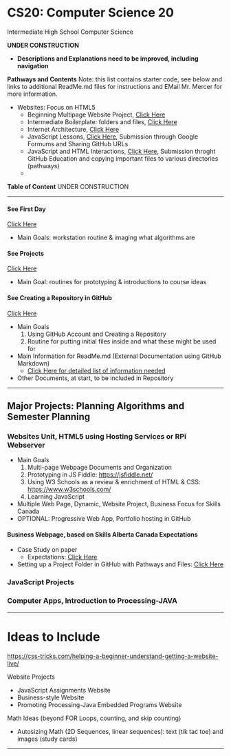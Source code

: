# CS20: Computer Science 20
Intermediate High School Computer Science

**UNDER CONSTRUCTION**
- **Descriptions and Explanations need to be improved, including navigation**

**Pathways and Contents**
Note: this list contains starter code, see below and links to additional ReadMe.md files for instructions and EMail Mr. Mercer for more information.

- Websites: Focus on HTML5
  - Beginning Multipage Website Project, <a href="">Click Here</a>
  - Intermediate Boilerplate: folders and files, <a href="">Click Here</a>
  - Internet Architecture, <a href="">Click Here</a>
  - JavaScript Lessons, <a href="">Click Here</a>, Submission through Google Formums and Sharing GitHub URLs
  - JavaScript and HTML Interactions, <a href="">Click Here</a>, Submission throght GitHub Education and copying important files to various directories (pathways)
  -

**Table of Content**
UNDER CONSTRUCTION

---

#### See First Day
<a href="https://github.com/MercersKitchen/Computer-Science-Planning/tree/master/First%20Day">Click Here</a>
- Main Goals: workstation routine & imaging what algorithms are

#### See Projects
<a href="https://github.com/MercersKitchen/Computer-Science-Planning/tree/master/Projects">Click Here</a>
- Main Goal: routines for prototyping & introductions to course ideas

#### See Creating a Repository in GitHub
<a href="https://github.com/MercersKitchen/Computer-Science-Planning/blob/master/Projects/Creating%20a%20GitHub%20Repository.txt">Click Here</a>
- Main Goals
   1. Using GitHub Account and Creating a Repository
   2. Routine for putting initial files inside and what these might be used for
- Main Information for ReadMe.md (External Documentation using GitHub Markdown)
  - <a href="https://github.com/MercersKitchen/CS20/tree/master/Websites/Beginning%20Mutlipage%20Website%20Project#information-needing-to-be-answered-before-beginning-a-project-especially-opening-a-github-repository">Click Here for detailed list of information needed</a>
- Other Documents, at start, to be included in Repository

---

## Major Projects: Planning Algorithms and Semester Planning

### Websites Unit, HTML5 using Hosting Services or RPi Webserver
- Main Goals
   1. Multi-page Webpage Documents and Organization
   2. Prototyping in JS Fiddle: https://jsfiddle.net/
   3. Using W3 Schools as a review & enrichment of HTML & CSS: https://www.w3schools.com/
   3. Learning JavaScript
- Multiple Web Page, Dynamic, Website Project, Business Focus for Skills Canada
- OPTIONAL: Progressive Web App, Portfolio hosting in GitHub

#### Business Webpage, based on Skills Alberta Canada Expectations
- Case Study on paper
  - Expectations: <a href="">Click Here</a>
- Setting up a Project Folder in GitHub with Pathways and Files: <a href="https://github.com/QEHS-Websites/Intermediate-Business-Website-Project/tree/master/Project%20Folder%20Structure">Click Here</a>

### JavaScript Projects

### Computer Apps, Introduction to Processing-JAVA

---

# Ideas to Include
https://css-tricks.com/helping-a-beginner-understand-getting-a-website-live/

Website Projects
- JavaScript Assignments Website
- Business-style Website 
- Promoting Processing-Java Embedded Programs Website

Math Ideas (beyond FOR Loops, counting, and skip counting)
- Autosizing Math (2D Sequences, linear sequences): text (tik tac toe) and images (study cards)

---
